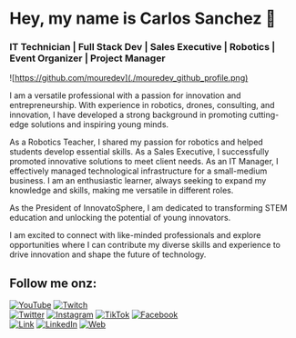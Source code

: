 # Hey, my name is Carlos Sanchez 👋
### IT Technician | Full Stack Dev | Sales Executive | Robotics | Event Organizer | Project Manager

![https://github.com/mouredev](./mouredev_github_profile.png)

I am a versatile professional with a passion for innovation and entrepreneurship. With experience in robotics, drones, consulting, and innovation, I have developed a strong background in promoting cutting-edge solutions and inspiring young minds. 

As a Robotics Teacher, I shared my passion for robotics and helped students develop essential skills. As a Sales Executive, I successfully promoted innovative solutions to meet client needs. As an IT Manager, I effectively managed technological infrastructure for a small-medium business. I am an enthusiastic learner, always seeking to expand my knowledge and skills, making me versatile in different roles. 

As the President of InnovatoSphere, I am dedicated to transforming STEM education and unlocking the potential of young innovators. 

I am excited to connect with like-minded professionals and explore opportunities where I can contribute my diverse skills and experience to drive innovation and shape the future of technology.

## Follow me onz:

[![YouTube](https://img.shields.io/badge/YouTube-Nazelord-FF0000?style=for-the-badge&logo=youtube&logoColor=white&labelColor=101010)](https://youtube.com/@nazelord_dj)
[![Twitch](https://img.shields.io/badge/Twitch-Nazelord-9146FF?style=for-the-badge&logo=twitch&logoColor=white&labelColor=101010)](https://twitch.tv/nazelord)
</br>
[![Twitter](https://img.shields.io/badge/Twitter-@Nazelord-1DA1F2?style=for-the-badge&logo=twitter&logoColor=white&labelColor=101010)](https://twitter.com/mouredev)
[![Instagram](https://img.shields.io/badge/Instagram-@Nazelord-E4405F?style=for-the-badge&logo=instagram&logoColor=white&labelColor=101010)](https://instagram.com/mouredev)
[![TikTok](https://img.shields.io/badge/TikTok-@Nazelord_-69C9D0?style=for-the-badge&logo=tiktok&logoColor=white&labelColor=101010)](https://tiktok.com/@mouredev)
[![Facebook](https://img.shields.io/badge/Facebook-@Nazelord-1877F2?style=for-the-badge&logo=facebook&logoColor=white&labelColor=101010)](https://facebook.com/mouredev)
</br>
[![Link](https://img.shields.io/badge/Links-Nazelord.com-39E09B?style=for-the-badge&logo=Linktree&logoColor=white&labelColor=101010)](https://nazelord.com)
[![LinkedIn](https://img.shields.io/badge/LinkedIn-Carlos_Sanchez-0077B5?style=for-the-badge&logo=linkedin&logoColor=white&labelColor=101010)](https://www.linkedin.com/in/cjsj9)
[![Web](https://img.shields.io/badge/Web-Nazelord.com-14a1f0?style=for-the-badge&logo=dev.to&logoColor=white&labelColor=101010)](https://nazelord.com)
